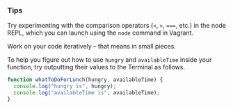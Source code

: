 ### Tips

Try experimenting with the comparison operators (`<`, `>`, `===`, etc.) in the node REPL, which you can launch using the `node` command in Vagrant.

Work on your code iteratively – that means in small pieces. 

To help you figure out how to use `hungry` and `availableTime` inside your function, try outputting their values to the Terminal as follows.
````javascript
function whatToDoForLunch(hungry, availableTime) {
  console.log("hungry is", hungry);
  console.log("availableTime is", availableTime);
}